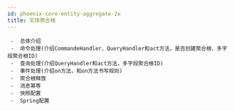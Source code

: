 ```yaml
---
id: phoenix-core-entity-aggregate-2x
title: 实体聚合根
---
```


     -  总体介绍
     -  命令处理(介绍CommandeHandler、QueryHandler和act方法，是否创建聚合根，多字段聚合根ID)
     -  查询处理(介绍QueryHandler和act方法，多字段聚合根ID)
     -  事件处理(介绍on方法，和on方法书写规则)
     -  聚合根释放
     -  消息幂等
     -  快照配置
     -  Spring配置